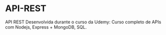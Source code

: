 # API-REST
 API REST Desenvolvida  durante o curso da Udemy: Curso completo de APIs com Nodejs, Express + MongoDB, SQL.
